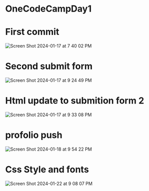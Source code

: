 # OneCodeCampDay1
<h1> First commit </h1>


![Screen Shot 2024-01-17 at 7 40 02 PM](https://github.com/White-OvO/OneCodeCampDay1/assets/120700219/3f914736-620d-417e-864d-7058b3c26cdf)


<h1> Second submit form </h1>


![Screen Shot 2024-01-17 at 9 24 49 PM](https://github.com/White-OvO/OneCodeCampDay1/assets/120700219/a6cd683f-5b9f-4ceb-9393-d918011b6ab3)

<h1> Html update to submition form 2 </h1>

![Screen Shot 2024-01-17 at 9 33 08 PM](https://github.com/White-OvO/OneCodeCampDay1/assets/120700219/561d8d8b-4423-47f0-9ff7-d17ac346c2c1)


<h1> profolio push </h1>


![Screen Shot 2024-01-18 at 9 54 22 PM](https://github.com/White-OvO/OneCodeCampDay1/assets/120700219/dc436378-a307-4d7f-9ca8-1c1352b03b36)


<h1> Css Style and fonts </h1>

![Screen Shot 2024-01-22 at 9 08 07 PM](https://github.com/White-OvO/OneCodeCampDay1/assets/120700219/f7905b2e-6e8f-4042-b880-da784c28f89a)
